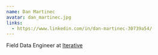 ```yaml
---
name: Dan Martinec
avatar: dan_martinec.jpg
links:
  - https://www.linkedin.com/in/dan-martinec-30739a54/
---
```


Field Data Engineer at [Iterative](https://iterative.ai/)
